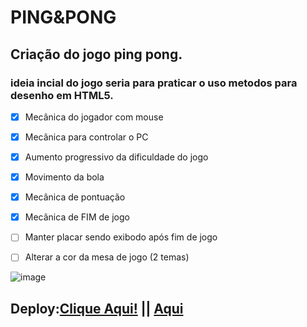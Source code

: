 # PING&PONG

## Criação do jogo ping pong.


### ideia incial do jogo seria para praticar o uso metodos para desenho em HTML5.
- [X] Mecânica do jogador com mouse
- [X] Mecânica para controlar o PC
- [X] Aumento progressivo da dificuldade do jogo
- [X] Movimento da bola
- [X] Mecânica de pontuação
- [X] Mecânica de FIM de jogo
- [ ] Manter placar sendo exibodo após fim de jogo
- [ ] Alterar a cor da mesa de jogo (2 temas)


![image](https://user-images.githubusercontent.com/56089674/223282434-9eeb391d-125c-4924-acb8-196d76b752c5.png)


## Deploy:<a href="https://pingpongcdsalema.netlify.app/">Clique Aqui!</a> || <a href="https://cdsalema.github.io/pingpong/">Aqui</a>
